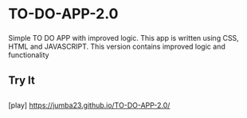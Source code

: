 # TO-DO-APP-2.0 <h3>
Simple TO DO APP with improved logic.
This app is written using CSS, HTML and JAVASCRIPT. This version contains improved logic and functionality 

## Try It <h2> 
 [play] https://jumba23.github.io/TO-DO-APP-2.0/
